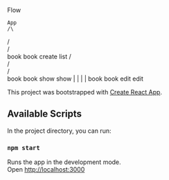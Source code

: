 Flow

    App 
    /\
   /  \
  /    \
book    book
create  list
          /\
         /  \
        /    \
      book    book
      show    show
        |       |
        |       |
      book     book
      edit     edit

This project was bootstrapped with [Create React App](https://github.com/facebook/create-react-app).

## Available Scripts

In the project directory, you can run:

### `npm start`

Runs the app in the development mode.\
Open [http://localhost:3000](http://localhost:3000) 
